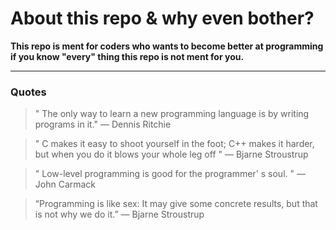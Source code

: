 # About this repo & why even bother? 
**This repo is ment for coders who wants to become better at programming if you know "every" thing this repo is not ment for you.**

---
### Quotes
> " The only way to learn a new programming language is by writing programs in it."
>                                                                 ―  Dennis Ritchie

> " C makes it easy to shoot yourself in the foot; C++ makes it harder, but when you do it blows your whole leg off "
>                                                                                               ― Bjarne Stroustrup

> " Low-level programming is good for the programmer' s soul. "
>                                                 ―  John Carmack

> “Programming is like sex: It may give some concrete results, but that is not why we do it.”
>                                                                        ― Bjarne Stroustrup

 
 
